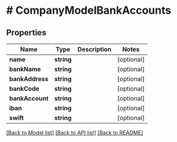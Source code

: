 # # CompanyModelBankAccounts

## Properties

Name | Type | Description | Notes
------------ | ------------- | ------------- | -------------
**name** | **string** |  | [optional]
**bankName** | **string** |  | [optional]
**bankAddress** | **string** |  | [optional]
**bankCode** | **string** |  | [optional]
**bankAccount** | **string** |  | [optional]
**iban** | **string** |  | [optional]
**swift** | **string** |  | [optional]

[[Back to Model list]](../../README.md#models) [[Back to API list]](../../README.md#endpoints) [[Back to README]](../../README.md)

